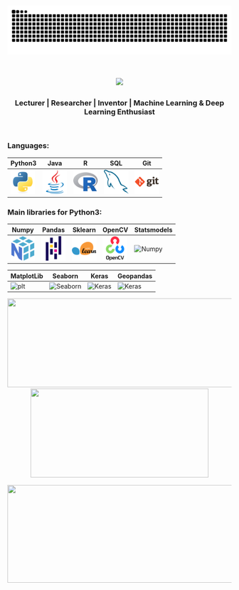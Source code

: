 <div align="center">
  <br>
  <img alt="snake eating my contributions" src="https://raw.githubusercontent.com/KaziTanvir/KaziTanvir/output/github-contribution-grid-snake-dark.svg" />
</div>

<h1 align="center">
    <img src="https://readme-typing-svg.herokuapp.com/?font=Righteous&size=35&center=true&vCenter=true&width=500&height=70&duration=4000&color=00b300&lines=Hi+There!+👋;+I'm+Kazi+Tanvir!;+Lecturer+at+AIUB" />
</h1>

<h3 align="center">Lecturer | Researcher | Inventor | Machine Learning & Deep Learning Enthusiast</h3>

<br/>

<div>

### Languages:
| Python3 | Java | R | SQL | Git |
|----------|----------|----------|-----|-----|
|<img src="https://github.com/devicons/devicon/blob/master/icons/python/python-original.svg" title="Python"  alt="Python" width="55" height="55"/> |<img src="https://github.com/devicons/devicon/blob/master/icons/java/java-original.svg" title="java"  alt="java" width="55" height="55"/>|<img src="https://github.com/devicons/devicon/blob/master/icons/r/r-original.svg" title="R" alt="R" width="55" height="55"/>|<img src="https://github.com/devicons/devicon/blob/master/icons/mysql/mysql-original.svg" title="SQL" alt="SQL" width="55" height="55"/>|<img src="https://github.com/devicons/devicon/blob/master/icons/git/git-original-wordmark.svg" title="Git" alt="Git" width="55" height="55"/>| 

### Main libraries for Python3:

| Numpy | Pandas | Sklearn | OpenCV | Statsmodels |
|----------|----------|----------|----------|----------|
|<img src="https://github.com/devicons/devicon/blob/master/icons/numpy/numpy-original.svg" title="Numpy"  alt="Numpy" width="55" height="55"/>|<img src="https://github.com/devicons/devicon/blob/master/icons/pandas/pandas-original.svg" title="Pandas"  alt="Pandas" width="55" height="55"/>|  <img src="https://github.com/devicons/devicon/blob/master/icons/scikitlearn/scikitlearn-original.svg" title="Numpy" alt="Numpy" width="55" height="55"/>|<img src="https://github.com/devicons/devicon/blob/master/icons/opencv/opencv-original-wordmark.svg" title="Numpy" alt="Numpy" width="55" height="55"/>|<img src="https://github.com/s0ul141/devicon/blob/master/icons/statsmodels/statsmodels-line.svg" title="Numpy" alt="Numpy" width="90" height="55"/>|

| MatplotLib |  Seaborn | Keras | Geopandas |
|----------|----------|----------|----------|
|<img src="https://github.com/s0ul141/devicon/blob/master/icons/matplotlib/matplotlib-plain.svg" title="plt" alt="plt" width="90" height="55"/>|<img src="https://github.com/s0ul141/devicon/blob/master/icons/seaborn/seaborn-original.svg" title="Seaborn" alt="Seaborn" width="90" height="55"/>|<img src="https://github.com/s0ul141/devicon/blob/master/icons/keras/keras-original.svg" title="Keras" alt="Keras" width="90" height="55"/>|<img src="https://github.com/s0ul141/devicon/blob/master/icons/geopandas/geopandas-original.svg" title="Keras" alt="Keras" width="90" height="55"/>|




<p align="center">
  <img width="600" height="200" src="https://github-readme-stats.vercel.app/api?username=KaziTanvir&show_icons=true&title_color=34c759&icon_color=0d6efd&text_color=ffffff&bg_color=0a0a0a">
  <img width="400" height="200" src="https://github-readme-stats.vercel.app/api/top-langs/?username=KaziTanvir&size_weight=0.0005&count_weight=0.3&layout=compact&title_color=34c759&text_color=ffffff&bg_color=0a0a0a&icon_color=0d6efd">
</p>


<p align="center">
  <img width="800" height="220" src="https://streak-stats.demolab.com?user=KaziTanvir&theme=highcontrast&hide_border=true&border_radius=5&card_width=800&ring=34c759&fire=34c759&currStreakNum=34c759&sideNums=34c759&currStreakLabel=34c759&sideLabels=34c759&dates=ffffff">
</p>

